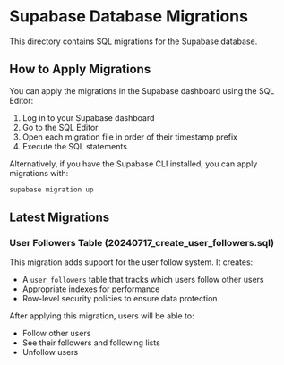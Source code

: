 # Supabase Database Migrations

This directory contains SQL migrations for the Supabase database.

## How to Apply Migrations

You can apply the migrations in the Supabase dashboard using the SQL Editor:

1. Log in to your Supabase dashboard
2. Go to the SQL Editor
3. Open each migration file in order of their timestamp prefix
4. Execute the SQL statements

Alternatively, if you have the Supabase CLI installed, you can apply migrations with:

```bash
supabase migration up
```

## Latest Migrations

### User Followers Table (20240717_create_user_followers.sql)

This migration adds support for the user follow system. It creates:

- A `user_followers` table that tracks which users follow other users
- Appropriate indexes for performance
- Row-level security policies to ensure data protection

After applying this migration, users will be able to:
- Follow other users
- See their followers and following lists
- Unfollow users 